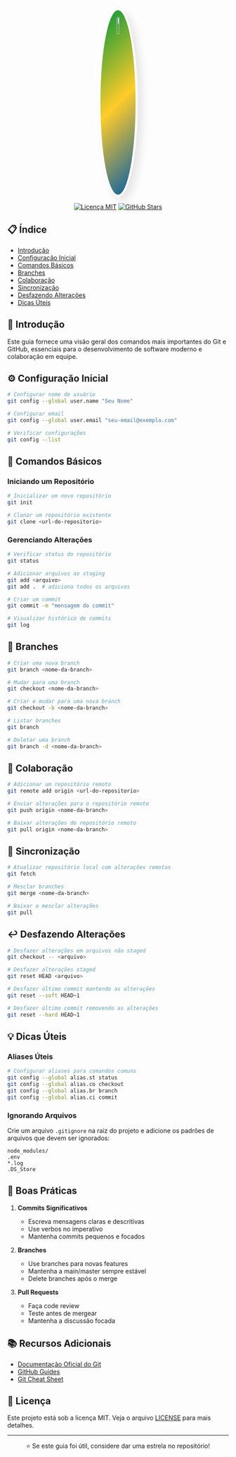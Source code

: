 <div align="center">

<!-- Imagem com efeito de neumorfismo e gradiente das cores da bandeira do Brasil -->
<img src="https://github.githubassets.com/images/modules/logos_page/GitHub-Mark.png" 
     width="10%" 
     style="border-radius: 50%; 
            background: linear-gradient(135deg, #009739, #FFCC29, #005AA7); /* Gradiente da bandeira do Brasil */
            box-shadow: 10px 10px 20px rgba(0, 0, 0, 0.1), -10px -10px 20px rgba(255, 255, 255, 0.7); /* Efeito neumorfismo */
            padding: 15px; /* Distância entre a imagem e a borda */
            border: 5px solid #fff; /* Borda suave */
            margin-top: 20px;" />

[![Licença MIT](https://img.shields.io/badge/license-MIT-blue.svg)](LICENSE)
[![GitHub Stars](https://img.shields.io/github/stars/seu-usuario/seu-repositorio?style=social)](https://github.com/seu-usuario/seu-repositorio/stargazers)

</div>

## 📋 Índice

- [Introdução](#-introdução)
- [Configuração Inicial](#-configuração-inicial)
- [Comandos Básicos](#-comandos-básicos)
- [Branches](#-branches)
- [Colaboração](#-colaboração)
- [Sincronização](#-sincronização)
- [Desfazendo Alterações](#-desfazendo-alterações)
- [Dicas Úteis](#-dicas-úteis)

## 🎯 Introdução

Este guia fornece uma visão geral dos comandos mais importantes do Git e GitHub, essenciais para o desenvolvimento de software moderno e colaboração em equipe.

## ⚙️ Configuração Inicial

```bash
# Configurar nome de usuário
git config --global user.name "Seu Nome"

# Configurar email
git config --global user.email "seu-email@exemplo.com"

# Verificar configurações
git config --list
```

## 🔰 Comandos Básicos

### Iniciando um Repositório

```bash
# Inicializar um novo repositório
git init

# Clonar um repositório existente
git clone <url-do-repositorio>
```

### Gerenciando Alterações

```bash
# Verificar status do repositório
git status

# Adicionar arquivos ao staging
git add <arquivo>
git add .  # adiciona todos os arquivos

# Criar um commit
git commit -m "mensagem do commit"

# Visualizar histórico de commits
git log
```

## 🌿 Branches

```bash
# Criar uma nova branch
git branch <nome-da-branch>

# Mudar para uma branch
git checkout <nome-da-branch>

# Criar e mudar para uma nova branch
git checkout -b <nome-da-branch>

# Listar branches
git branch

# Deletar uma branch
git branch -d <nome-da-branch>
```

## 👥 Colaboração

```bash
# Adicionar um repositório remoto
git remote add origin <url-do-repositorio>

# Enviar alterações para o repositório remoto
git push origin <nome-da-branch>

# Baixar alterações do repositório remoto
git pull origin <nome-da-branch>
```

## 🔄 Sincronização

```bash
# Atualizar repositório local com alterações remotas
git fetch

# Mesclar branches
git merge <nome-da-branch>

# Baixar e mesclar alterações
git pull
```

## ↩️ Desfazendo Alterações

```bash
# Desfazer alterações em arquivos não staged
git checkout -- <arquivo>

# Desfazer alterações staged
git reset HEAD <arquivo>

# Desfazer último commit mantendo as alterações
git reset --soft HEAD~1

# Desfazer último commit removendo as alterações
git reset --hard HEAD~1
```

## 💡 Dicas Úteis

### Aliases Úteis

```bash
# Configurar aliases para comandos comuns
git config --global alias.st status
git config --global alias.co checkout
git config --global alias.br branch
git config --global alias.ci commit
```

### Ignorando Arquivos

Crie um arquivo `.gitignore` na raiz do projeto e adicione os padrões de arquivos que devem ser ignorados:

```plaintext
node_modules/
.env
*.log
.DS_Store
```

## 🔑 Boas Práticas

1. **Commits Significativos**
   - Escreva mensagens claras e descritivas
   - Use verbos no imperativo
   - Mantenha commits pequenos e focados

2. **Branches**
   - Use branches para novas features
   - Mantenha a main/master sempre estável
   - Delete branches após o merge

3. **Pull Requests**
   - Faça code review
   - Teste antes de mergear
   - Mantenha a discussão focada

## 📚 Recursos Adicionais

- [Documentação Oficial do Git](https://git-scm.com/doc)
- [GitHub Guides](https://guides.github.com/)
- [Git Cheat Sheet](https://education.github.com/git-cheat-sheet-education.pdf)

## 📄 Licença

Este projeto está sob a licença MIT. Veja o arquivo [LICENSE](LICENSE) para mais detalhes.

---

<div align="center">

⭐ Se este guia foi útil, considere dar uma estrela no repositório!

</div>
